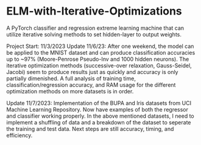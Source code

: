 # ELM-with-Iterative-Optimizations
A PyTorch classifier and regression extreme learning machine that can utilize iterative solving methods to set hidden-layer to output weights. 

Project Start: 11/3/2023
Update 11/6/23: 
After one weekend, the model can be applied to the MNIST dataset and can produce classification accuracies up to ~97% (Moore-Penrose Pseudo-Inv and 1000 hidden neurons).
The iterative optimization methods (successive-over relaxation, Gauss-Seidel, Jacobi) seem to produce results just as quickly and accuracy is only partially dimenished.
A full analysis of training time, classification/regression accuracy, and RAM usage for the different optimization methods on more datasets is in order.

Update 11/7/2023:
Implementation of the BUPA and Iris datasets from UCI Machine Learning Repository. Now have examples of both the regressor and classifier working properly. 
In the above mentioned datasets, I need to implement a shuffling of data and a breakdown of the dataset to seperate the training and test data. Next steps are still accuracy, timing, and efficiency.
